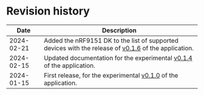 # Revision history

| Date       | Description   |
|------------|---------------|
| 2024-02-21 | Added the nRF9151 DK to the list of supported devices with the release of [v0.1.6](https://github.com/NordicSemiconductor/pc-nrfconnect-board-configurator/blob/main/Changelog.md) of the application. |
| 2024-02-15 | Updated documentation for the experimental [v0.1.4](https://github.com/NordicSemiconductor/pc-nrfconnect-board-configurator/blob/main/Changelog.md) of the application. |
| 2024-01-15 | First release, for the experimental [v0.1.0](https://github.com/NordicSemiconductor/pc-nrfconnect-board-configurator/blob/main/Changelog.md) of the application. |
